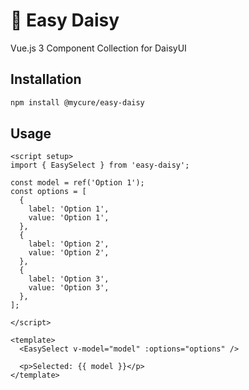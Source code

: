 # 🌼 Easy Daisy

Vue.js 3 Component Collection for DaisyUI

## Installation

```bash
npm install @mycure/easy-daisy
```

## Usage

```vue
<script setup>
import { EasySelect } from 'easy-daisy';

const model = ref('Option 1');
const options = [
  {
    label: 'Option 1',
    value: 'Option 1',
  },
  {
    label: 'Option 2',
    value: 'Option 2',
  },
  {
    label: 'Option 3',
    value: 'Option 3',
  },
];

</script>

<template>
  <EasySelect v-model="model" :options="options" />

  <p>Selected: {{ model }}</p>
</template>

```